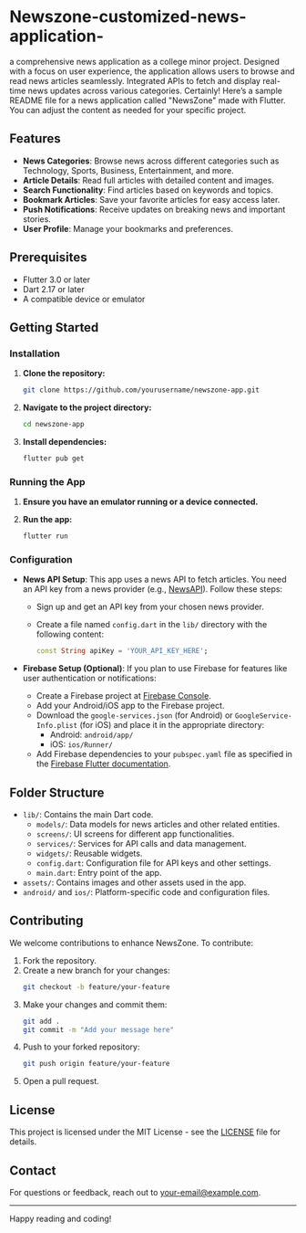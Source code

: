 # Newszone-customized-news-application-

a comprehensive news application as a college minor project. Designed with a focus on user experience, the application allows users to browse and read news articles seamlessly. Integrated APIs to fetch and display real-time news updates across various categories. 
Certainly! Here’s a sample README file for a news application called "NewsZone" made with Flutter. You can adjust the content as needed for your specific project.

## Features

- **News Categories**: Browse news across different categories such as Technology, Sports, Business, Entertainment, and more.
- **Article Details**: Read full articles with detailed content and images.
- **Search Functionality**: Find articles based on keywords and topics.
- **Bookmark Articles**: Save your favorite articles for easy access later.
- **Push Notifications**: Receive updates on breaking news and important stories.
- **User Profile**: Manage your bookmarks and preferences.

## Prerequisites

- Flutter 3.0 or later
- Dart 2.17 or later
- A compatible device or emulator

## Getting Started

### Installation

1. **Clone the repository:**

   ```bash
   git clone https://github.com/yourusername/newszone-app.git
   ```

2. **Navigate to the project directory:**

   ```bash
   cd newszone-app
   ```

3. **Install dependencies:**

   ```bash
   flutter pub get
   ```

### Running the App

1. **Ensure you have an emulator running or a device connected.**

2. **Run the app:**

   ```bash
   flutter run
   ```

### Configuration

- **News API Setup**: This app uses a news API to fetch articles. You need an API key from a news provider (e.g., [NewsAPI](https://newsapi.org/)). Follow these steps:
  - Sign up and get an API key from your chosen news provider.
  - Create a file named `config.dart` in the `lib/` directory with the following content:

    ```dart
    const String apiKey = 'YOUR_API_KEY_HERE';
    ```

- **Firebase Setup (Optional)**: If you plan to use Firebase for features like user authentication or notifications:
  - Create a Firebase project at [Firebase Console](https://console.firebase.google.com/).
  - Add your Android/iOS app to the Firebase project.
  - Download the `google-services.json` (for Android) or `GoogleService-Info.plist` (for iOS) and place it in the appropriate directory:
    - Android: `android/app/`
    - iOS: `ios/Runner/`
  - Add Firebase dependencies to your `pubspec.yaml` file as specified in the [Firebase Flutter documentation](https://firebase.flutter.dev/docs/overview).

## Folder Structure

- `lib/`: Contains the main Dart code.
  - `models/`: Data models for news articles and other related entities.
  - `screens/`: UI screens for different app functionalities.
  - `services/`: Services for API calls and data management.
  - `widgets/`: Reusable widgets.
  - `config.dart`: Configuration file for API keys and other settings.
  - `main.dart`: Entry point of the app.
- `assets/`: Contains images and other assets used in the app.
- `android/` and `ios/`: Platform-specific code and configuration files.

## Contributing

We welcome contributions to enhance NewsZone. To contribute:

1. Fork the repository.
2. Create a new branch for your changes:
   ```bash
   git checkout -b feature/your-feature
   ```
3. Make your changes and commit them:
   ```bash
   git add .
   git commit -m "Add your message here"
   ```
4. Push to your forked repository:
   ```bash
   git push origin feature/your-feature
   ```
5. Open a pull request.

## License

This project is licensed under the MIT License - see the [LICENSE](LICENSE) file for details.

## Contact

For questions or feedback, reach out to [your-email@example.com](mailto:developersolvis@gmail.com).

---

Happy reading and coding!

